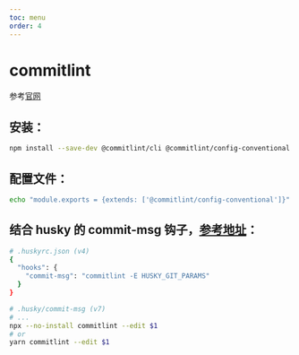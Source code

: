 ```yaml
---
toc: menu
order: 4
---
```


# commitlint

参考[官网](https://commitlint.js.org/)

## 安装：

```bash
npm install --save-dev @commitlint/cli @commitlint/config-conventional
```

## 配置文件：

```bash
echo "module.exports = {extends: ['@commitlint/config-conventional']}" > commitlint.config.js
```

## 结合 husky 的 commit-msg 钩子，[参考地址](https://typicode.github.io/husky/)：

```bash
# .huskyrc.json (v4)
{
  "hooks": {
    "commit-msg": "commitlint -E HUSKY_GIT_PARAMS"
  }
}
```

```bash
# .husky/commit-msg (v7)
# ...
npx --no-install commitlint --edit $1
# or
yarn commitlint --edit $1
```
